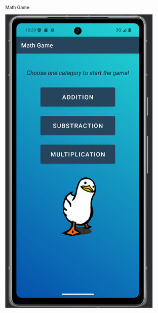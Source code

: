 Math Game 

![image-alt](https://github.com/trungng29/Math-Game/blob/f98a12484210d5ebe1cec343f522d24428fdf640/demo_image/main.PNG)
     
